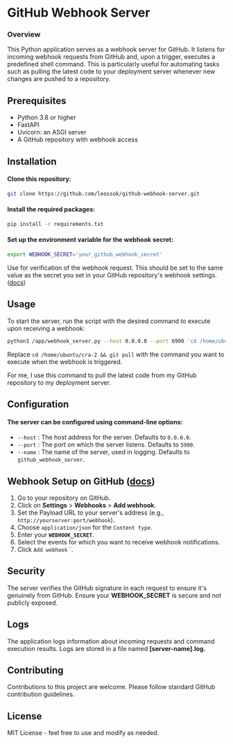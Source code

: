 # GitHub Webhook Server
### Overview
This Python application serves as a webhook server for GitHub. It listens for incoming webhook requests from GitHub and, upon a trigger, executes a predefined shell command. This is particularly useful for automating tasks such as pulling the latest code to your deployment server whenever new changes are pushed to a repository.

## Prerequisites
- Python 3.8 or higher
- FastAPI
- Uvicorn: an ASGI server
- A GitHub repository with webhook access

## Installation

#### Clone this repository:

```bash
git clone https://github.com/leossok/github-webhook-server.git
```

#### Install the required packages:

```bash
pip install -r requirements.txt
```

#### Set up the environment variable for the webhook secret:

```bash
export WEBHOOK_SECRET='your_github_webhook_secret'
```
Use for verification of the webhook request. This should be set to the same value as the secret you set in your GitHub repository's webhook settings. ([docs](https://docs.github.com/en/webhooks/using-webhooks/validating-webhook-deliveries))

## Usage
To start the server, run the script with the desired command to execute upon receiving a webhook:

```bash
python3 /app/webhook_server.py --host 0.0.0.0 --port 6900 'cd /home/ubuntu/cra-2 && git pull'
```

Replace `cd /home/ubuntu/cra-2 && git pull` with the command you want to execute when the webhook is triggered.

For me, I use this command to pull the latest code from my GitHub repository to my deployment server.

## Configuration
#### The server can be configured using command-line options:

- `--host` : The host address for the server. Defaults to `0.0.0.0`.
- `--port` : The port on which the server listens. Defaults to `5900`.
- `--name` : The name of the server, used in logging. Defaults to `github_webhook_server`.

## Webhook Setup on GitHub ([docs](https://docs.github.com/en/webhooks))
1. Go to your repository on GitHub.
2. Click on **Settings** > **Webhooks** > **Add webhook**.
3. Set the Payload URL to your server's address (e.g., `http://yourserver:port/webhook`).
4. Choose `application/json` for the `Content type`.
5. Enter your **`WEBHOOK_SECRET`**.
6. Select the events for which you want to receive webhook notifications.
7. Click `Add webhook` `.




## Security
The server verifies the GitHub signature in each request to ensure it's genuinely from GitHub. Ensure your **WEBHOOK_SECRET** is secure and not publicly exposed.

## Logs
The application logs information about incoming requests and command execution results. Logs are stored in a file named **[server-name].log.**

## Contributing
Contributions to this project are welcome. Please follow standard GitHub contribution guidelines.

## License
MIT License - feel free to use and modify as needed.